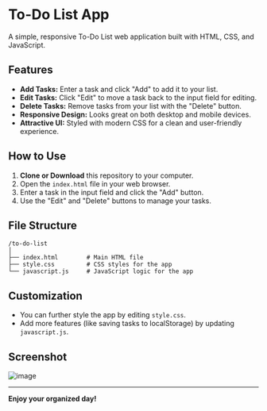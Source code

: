 # To-Do List App

A simple, responsive To-Do List web application built with HTML, CSS, and JavaScript.

## Features

- **Add Tasks:** Enter a task and click "Add" to add it to your list.
- **Edit Tasks:** Click "Edit" to move a task back to the input field for editing.
- **Delete Tasks:** Remove tasks from your list with the "Delete" button.
- **Responsive Design:** Looks great on both desktop and mobile devices.
- **Attractive UI:** Styled with modern CSS for a clean and user-friendly experience.

## How to Use

1. **Clone or Download** this repository to your computer.
2. Open the `index.html` file in your web browser.
3. Enter a task in the input field and click the "Add" button.
4. Use the "Edit" and "Delete" buttons to manage your tasks.

## File Structure

```
/to-do-list
│
├── index.html        # Main HTML file
├── style.css         # CSS styles for the app
└── javascript.js     # JavaScript logic for the app
```

## Customization

- You can further style the app by editing `style.css`.
- Add more features (like saving tasks to localStorage) by updating `javascript.js`.

## Screenshot

![image](https://github.com/user-attachments/assets/2ca993c2-d6b0-4830-8285-a3eaf767d7a5)
 <!-- Add a screenshot if available -->

---

**Enjoy your organized day!**

